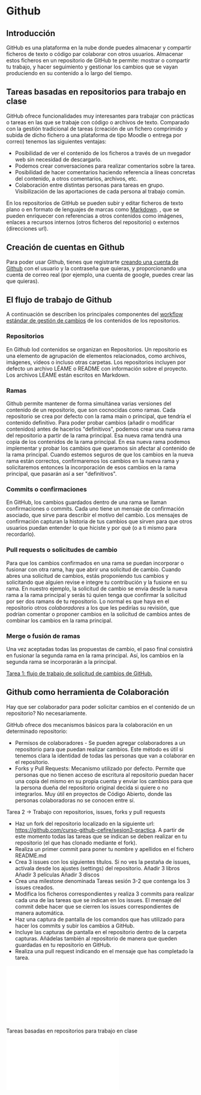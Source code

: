 # Github

## Introducción
GitHub es una plataforma en la nube donde puedes almacenar y compartir ficheros de texto o código par colaborar con otros usuarios. Almacenar estos ficheros en un repositorio de GitHub te permite: mostrar o compartir tu trabajo, y hacer seguimiento y gestionar los cambios que se vayan produciendo en su contenido a lo largo del tiempo.

## Tareas basadas en repositorios para trabajo en clase

GitHub ofrece funcionalidades muy interesantes para trabajar con prácticas o tareas en las que se trabaje con código o archivos de texto. 
Comparado con la gestión tradicional de tareas (creación de un fichero comprimido y subida de dicho fichero a una plataforma de tipo Moodle o entrega por correo) tenemos las siguientes ventajas:

- Posibilidad de ver el contenido de los ficheros a través de un nvegador web sin necesidad de descargarlo.
- Podemos crear conversaciones para realizar comentarios sobre la tarea.
- Posibilidad de hacer comentarios haciendo referencia a líneas concretas del contenido, a otros comentarios, archivos, etc.
- Colaboración entre distintas personas para tareas en grupo. Visibilización de las aportaciones de cada persona al trabajo común.

En los repositorios de GitHub se pueden subir y editar ficheros de texto plano o en formato de lenguajes de marcas como [Markdown](https://markdownlivepreview.com/). , que se pueden enriquecer con referencias a otros contenidos como imágenes, enlaces a recursos internos (otros ficheros del repositorio) o externos (direcciones url). 

## Creación de cuentas en Github
Para poder usar Github, tienes que registrarte [creando una cuenta de Github](https://docs.github.com/es/get-started/start-your-journey/creating-an-account-on-github) con el usuario y la contraseña que quieras, y proporcionando una cuenta de correo real (por ejemplo, una cuenta de google, puedes crear las que quieras).

## El flujo de trabajo de Github
A continuación se describen los principales componentes del [workflow estándar de gestión de cambios](https://docs.github.com/es/get-started/start-your-journey/hello-world) de los contenidos de los repositorios.
### Repositorios
En Github lod contenidos se organizan en Repositorios. Un repositorio es una elemento de agrupación de elementos relacionados, como archivos, imágenes, vídeos o incluso otras carpetas. Los repositorios incluyen por defecto un archivo LÉAME o README con información sobre el proyecto. Los archivos LÉAME están escritos en Markdown. 

### Ramas
Github permite mantener de forma simultánea varias versiones del contenido de un repositorio, que son cocnocidas como ramas. Cada repositorio se crea por defecto con la rama main o principal, que tendría el contenido definitivo. Para poder probar cambios (añadir o modificar contenidos) antes de hacerlos "definitivos", podemos crear una nueva rama del repositorio a partir de la rama principal. Esa nueva rama tendrá una copia de los contenidos de la rama principal. En esa nueva rama podemos implementar y probar los cambios que queramos sin afectar al contenido de la rama principal. Cuando estemos seguros de que los cambios en la nueva rama están correctos, confirmaremos los cambios en la nueva rama y solicitaremos entonces la incorporación de esos cambios en la rama principal, que pasarán así a ser "definitivos".

### Commits o confirmaciones
En GitHub, los cambios guardados dentro de una rama se llaman confirmaciones o commits. Cada uno tiene un mensaje de confirmación asociado, que sirve para describir el motivo del cambio. Los mensajes de confirmación capturan la historia de tus cambios que sirven para que otros usuarios puedan entender lo que hiciste y por qué (o a ti mismo para recordarlo).

### Pull requests o solicitudes de cambio
Para que los cambios confirmados en una rama se puedan incorporar o fusionar con otra rama, hay que abrir una solicitud de cambio. Cuando abres una solicitud de cambios, estás proponiendo tus cambios y solicitando que alguien revise e integre tu contribución y la fusione en su rama.
En nuestro ejemplo, la solicitud de cambio se envía desde la nueva rama a la rama principal y serás tú quien tenga que confirmar la solicitud por ser dos ramans de tu repositorio. Lo normal es que haya en el repositorio otros _colaboradores_ a los que les pedirías su revisión, que podrían comentar o proponer cambios en la solicitud de cambios antes de combinar los cambios en la rama principal.
### Merge o fusión de ramas
Una vez aceptadas todas las propuestas de cambio, el paso final consistirá en fusionar la segunda rama en la rama principal. Así, los cambios en la segunda rama se incorporarán a la principal.

[Tarea 1: flujo de trabajo de solicitud de cambios de GitHub.](Tarea1.md)

## Github como herramienta de Colaboración

Hay que ser colaborador para poder solicitar cambios en el contenido de un repositorio? No necesariamente.

GitHub ofrece dos mecanismos básicos para la colaboración en un determinado repositorio:

- Permisos de colaboradores - Se pueden agregar colaboradores a un repositorio para que puedan realizar cambios. Este método es útil si tenemos clara la identidad de todas las personas que van a colaborar en el repositorio.
- Forks y Pull Requests: Mecanismo utilizado por defecto. Permite que personas que no tienen acceso de escritura al repositorio puedan hacer una copia del mismo en su propia cuenta y enviar los cambios para que la persona dueña del repositorio original decida si quiere o no integrarlos. Muy útil en proyectos de Código Abierto, donde las personas colaboradoras no se conocen entre sí.
   

Tarea 2 ->  Trabajo con repositorios, issues, forks y pull requests

- Haz un fork del repositorio localizado en la siguiente url: https://github.com/curso-github-cefire/sesion3-practica. A partir de este momento todas las tareas que se indican se deben realizar en tu repositorio (el que has clonado mediante el fork).
- Realiza un primer commit para poner tu nombre y apellidos en el fichero README.md
- Crea 3 issues con los siguientes títulos. Si no ves la pestaña de issues, actívala desde los ajustes (settings) del repositorio.
            Añadir 3 libros
            Añadir 3 películas
            Añadir 3 discos
- Crea una milestone denominada Tareas sesión 3-2 que contenga los 3 issues creados.
- Modifica los ficheros correspondientes y realiza 3 commits para realizar cada una de las tareas que se indican en los issues. El mensaje del commit debe hacer que se cierren los issues correspondientes de manera automática.
- Haz una captura de pantalla de los comandos que has utilizado para hacer los commits y subir los cambios a GitHub.
- Incluye las capturas de pantalla en el repositorio dentro de la carpeta capturas. Añádelas también al repositorio de manera que queden guardadas en tu repositorio en GitHub.
- Realiza una pull request indicando en el mensaje que has completado la tarea.


![Tarea Website](Website.md)

Tareas basadas en repositorios para trabajo en clase 
![Utilidades dos repo para traballar nas aulas](Traballo_aulas_repos.md)   

